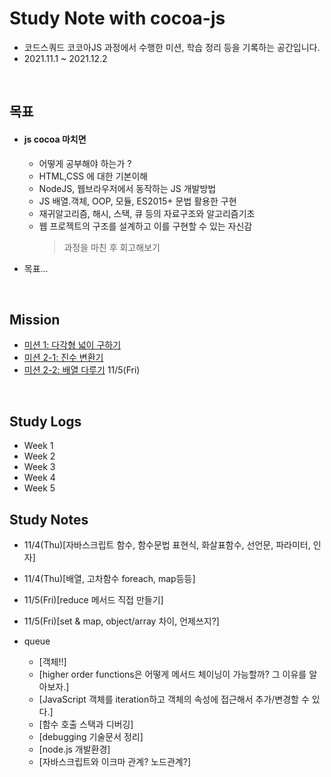 # **Study Note with cocoa-js**

- 코드스쿼드 코코아JS 과정에서 수행한 미션, 학습 정리 등을 기록하는 공간입니다.
- 2021.11.1 ~ 2021.12.2

<br>

## **목표**

- #### js cocoa 마치면

  - 어떻게 공부해야 하는가 ?
  - HTML,CSS 에 대한 기본이해
  - NodeJS, 웹브라우저에서 동작하는 JS 개발방법
  - JS 배열.객체, OOP, 모듈, ES2015+ 문법 활용한 구현
  - 재귀알고리즘, 해시, 스택, 큐 등의 자료구조와 알고리즘기초
  - 웹 프로젝트의 구조를 설계하고 이를 구현할 수 있는 자신감
    > 과정을 마친 후 회고해보기

- 목표...

<br>

## **Mission**

- [미션 1: 다각형 넓이 구하기](mission_01_getArea.js)
- [미션 2-1: 진수 변환기](mission_02_1_notation.js)
- [미션 2-2: 배열 다루기]() 11/5(Fri)

<br>

## **Study Logs**

- Week 1
- Week 2
- Week 3
- Week 4
- Week 5

## **Study Notes**

- 11/4(Thu)[자바스크립트 함수, 함수문법 표현식, 화살표함수, 선언문, 파라미터, 인자]
- 11/4(Thu)[배열, 고차함수 foreach, map등등]
- 11/5(Fri)[reduce 메서드 직접 만들기]
- 11/5(Fri)[set & map, object/array 차이, 언제쓰지?]

- queue
  - [객체!!]
  - [higher order functions은 어떻게 메서드 체이닝이 가능할까? 그 이유를 알아보자.]
  - [JavaScript 객체를 iteration하고 객체의 속성에 접근해서 추가/변경할 수 있다.]
  - [함수 호출 스택과 디버깅]
  - [debugging 기술문서 정리]
  - [node.js 개발환경]
  - [자바스크립트와 이크마 관계? 노드관계?]
